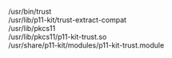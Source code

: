 /usr/bin/trust  
/usr/lib/p11-kit/trust-extract-compat  
/usr/lib/pkcs11  
/usr/lib/pkcs11/p11-kit-trust.so  
/usr/share/p11-kit/modules/p11-kit-trust.module  
